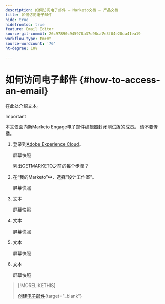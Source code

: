 ```yaml
---
description: 如何访问电子邮件 — Marketo文档 — 产品文档
title: 如何访问电子邮件
hide: true
hidefromtoc: true
feature: Email Editor
source-git-commit: 26c97890c945978a37d98ca7e3f04e28ca41ea19
workflow-type: tm+mt
source-wordcount: '76'
ht-degree: 10%

---
```


# 如何访问电子邮件 {#how-to-access-an-email}

在此处介绍文本。

>[!IMPORTANT]
>
>本文仅面向新Marketo Engage电子邮件编辑器封闭测试版的成员。 请不要传播。

1. 登录到[Adobe Experience Cloud](https://experiencecloud.adobe.com/)。

   屏幕快照

   列出GETMARKETO之前的每个步骤？

1. 在“我的Marketo”中，选择“设计工作室”。

   屏幕快照

1. 文本

   屏幕快照

1. 文本

   屏幕快照

1. 文本

   屏幕快照

1. 文本

   屏幕快照

>[!MORELIKETHIS]
>
>[创建电子邮件](/help/marketo/product-docs/email-marketing/general/beta-new-email-editor/create-an-email.md){target="_blank"}
